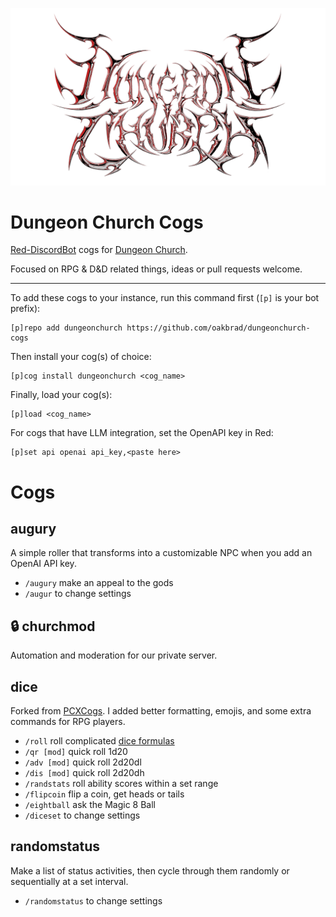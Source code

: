 <p align="center">
    <img width="650" src="logo-chrome-red.png">
</p>

# Dungeon Church Cogs
[Red-DiscordBot](https://github.com/Cog-Creators/Red-DiscordBot/releases) cogs for [Dungeon Church](https://www.dungeon.church).

Focused on RPG & D&D related things, ideas or pull requests welcome.

----
To add these cogs to your instance, run this command first (`[p]` is your bot prefix):

```
[p]repo add dungeonchurch https://github.com/oakbrad/dungeonchurch-cogs
```

Then install your cog(s) of choice:

```
[p]cog install dungeonchurch <cog_name>
```

Finally, load your cog(s):

```
[p]load <cog_name>
```

For cogs that have LLM integration, set the OpenAPI key in Red:

```
[p]set api openai api_key,<paste here>
```

# Cogs
## augury
A simple roller that transforms into a customizable NPC when you add an OpenAI API key.
* `/augury` make an appeal to the gods
* `/augur` to change settings
## 🔒 churchmod
Automation and moderation for our private server.
## dice
Forked from [PCXCogs](https://github.com/PhasecoreX/PCXCogs). I added better formatting, emojis, and some extra commands for RPG players.
* `/roll` roll complicated [dice formulas](https://github.com/StarlitGhost/pyhedrals)
* `/qr [mod]` quick roll 1d20
* `/adv [mod]` quick roll 2d20dl
* `/dis [mod]` quick roll 2d20dh
* `/randstats` roll ability scores within a set range
* `/flipcoin` flip a coin, get heads or tails
* `/eightball` ask the Magic 8 Ball
* `/diceset` to change settings
## randomstatus
Make a list of status activities, then cycle through them randomly or sequentially at a set interval.
* `/randomstatus` to change settings